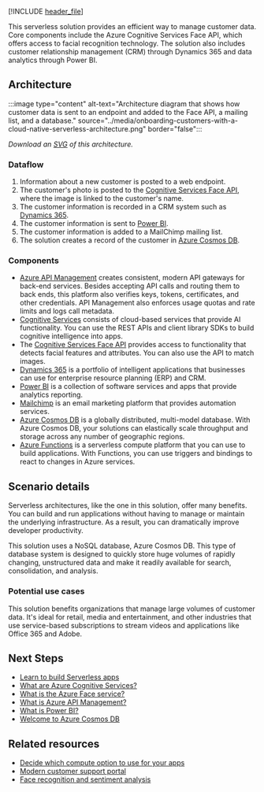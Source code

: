 [!INCLUDE [header_file](../../../includes/sol-idea-header.md)]

This serverless solution provides an efficient way to manage customer data. Core components include the Azure Cognitive Services Face API, which offers access to facial recognition technology. The solution also includes customer relationship management (CRM) through Dynamics 365 and data analytics through Power BI.

## Architecture

:::image type="content" alt-text="Architecture diagram that shows how customer data is sent to an endpoint and added to the Face API, a mailing list, and a database." source="../media/onboarding-customers-with-a-cloud-native-serverless-architecture.png" border="false":::

*Download an [SVG](../media/onboarding-customers-with-a-cloud-native-serverless-architecture.svg) of this architecture.*
<div class="architecture-tooltip-content" id="architecture-tooltip-2">

### Dataflow

1. Information about a new customer is posted to a web endpoint.
1. The customer's photo is posted to the [Cognitive Services Face API](/azure/cognitive-services/face), where the image is linked to the customer's name.
1. The customer information is recorded in a CRM system such as [Dynamics 365](/dynamics365).
1. The customer information is sent to [Power BI](/power-bi).
1. The customer information is added to a MailChimp mailing list.
1. The solution creates a record of the customer in [Azure Cosmos DB](/azure/cosmos-db).

### Components

- [Azure API Management](https://azure.microsoft.com/products/api-management) creates consistent, modern API gateways for back-end services. Besides accepting API calls and routing them to back ends, this platform also verifies keys, tokens, certificates, and other credentials. API Management also enforces usage quotas and rate limits and logs call metadata.
- [Cognitive Services](https://azure.microsoft.com/products/cognitive-services/) consists of cloud-based services that provide AI functionality. You can use the REST APIs and client library SDKs to build cognitive intelligence into apps.
- The [Cognitive Services Face API](https://azure.microsoft.com/products/cognitive-services/face) provides access to functionality that detects facial features and attributes. You can also use the API to match images.
- [Dynamics 365](https://dynamics.microsoft.com/what-is-dynamics365/) is a portfolio of intelligent applications that businesses can use for enterprise resource planning (ERP) and CRM.
- [Power BI](https://powerbi.microsoft.com/) is a collection of software services and apps that provide analytics reporting.
- [Mailchimp](https://mailchimp.com/) is an email marketing platform that provides automation services.
- [Azure Cosmos DB](https://azure.microsoft.com/services/cosmos-db) is a globally distributed, multi-model database. With Azure Cosmos DB, your solutions can elastically scale throughput and storage across any number of geographic regions.
- [Azure Functions](https://azure.microsoft.com/products/functions) is a serverless compute platform that you can use to build applications. With Functions, you can use triggers and bindings to react to changes in Azure services.

## Scenario details

Serverless architectures, like the one in this solution, offer many benefits. You can build and run applications without having to manage or maintain the underlying infrastructure. As a result, you can dramatically improve developer productivity.

This solution uses a NoSQL database, Azure Cosmos DB. This type of database system is designed to quickly store huge volumes of rapidly changing, unstructured data and make it readily available for search, consolidation, and analysis.

### Potential use cases

This solution benefits organizations that manage large volumes of customer data. It's ideal for retail, media and entertainment, and other industries that use service-based subscriptions to stream videos and applications like Office 365 and Adobe.

## Next Steps

- [Learn to build Serverless apps](/azure/azure-functions)
- [What are Azure Cognitive Services?](/azure/cognitive-services/what-are-cognitive-services)
- [What is the Azure Face service?](/azure/cognitive-services/computer-vision/overview-identity)
- [What is Azure API Management?](/azure/api-management/api-management-key-concepts)
- [What is Power BI?](/power-bi/fundamentals/power-bi-overview)
- [Welcome to Azure Cosmos DB](/azure/cosmos-db/introduction)

## Related resources
  
- [Decide which compute option to use for your apps](../../guide/technology-choices/compute-decision-tree.yml)
- [Modern customer support portal](./modern-customer-support-portal-powered-by-an-agile-business-process.yml)
- [Face recognition and sentiment analysis](../../example-scenario/ai/nifi-sentiment-analysis-face-recognition.yml)